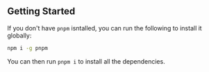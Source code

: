 ## Getting Started

If you don't have `pnpm` isntalled, you can run the following to install it globally:

```sh
npm i -g pnpm
```

You can then run `pnpm i` to install all the dependencies.
